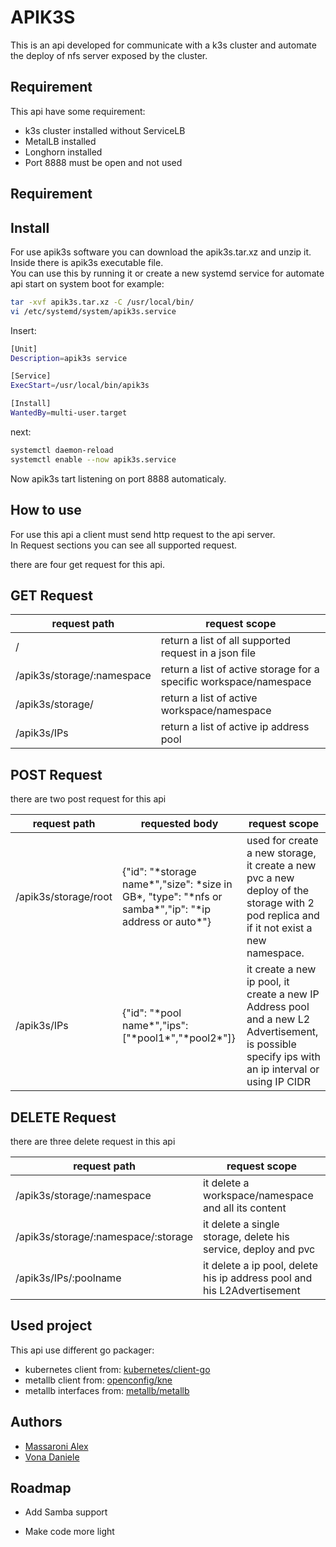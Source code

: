 
# APIK3S

This is an api developed for communicate with a k3s cluster and automate the deploy of nfs server exposed by the cluster.


## Requirement
This api have some requirement:

 - k3s cluster installed without ServiceLB
 - MetalLB installed
 - Longhorn installed 
 - Port 8888 must be open and not used
## Requirement


## Install

For use apik3s software you can download the apik3s.tar.xz and unzip it. \
Inside there is apik3s executable file. \
You can use this by running it or create a new systemd service for automate api start on system boot for example:

```bash
tar -xvf apik3s.tar.xz -C /usr/local/bin/
vi /etc/systemd/system/apik3s.service
```

Insert:
```bash
[Unit]
Description=apik3s service

[Service]
ExecStart=/usr/local/bin/apik3s

[Install]
WantedBy=multi-user.target
```
next:

```bash
systemctl daemon-reload
systemctl enable --now apik3s.service
```

Now apik3s tart listening on port 8888 automaticaly.
## How to use
For use this api a client must send http request to the api server. \
In Request sections you can see all supported request.

there are four get request for this api.

## GET Request

| request path | request scope |
| --- | --- |
| / | return a list of all supported request in a json file |
| /apik3s/storage/:namespace | return a list of active storage for a specific workspace/namespace |
| /apik3s/storage/ | return a list of active workspace/namespace |
| /apik3s/IPs | return a list of active ip address pool |


## POST Request

there are two post request for this api

| request path | requested body | request scope |
| --- | --- | --- |
| /apik3s/storage/root | {"id": "\*storage name\*","size": \*size in GB\*,  "type": "\*nfs or samba\*","ip": "\*ip address or auto\*"} | used for create a new storage, it create a new pvc a new deploy of the storage with 2 pod replica and if it not exist a new namespace. |
| /apik3s/IPs | {"id": "\*pool name\*","ips":\["\*pool1\*","\*pool2\*"\]} | it create a new ip pool, it create a new IP Address pool and a new L2 Advertisement, is possible specify ips with an ip interval or using IP CIDR |


## DELETE Request

there are three delete request in this api

| request path | request scope |
| --- | --- |
| /apik3s/storage/:namespace | it delete a workspace/namespace and all its content |
| /apik3s/storage/:namespace/:storage | it delete a single storage, delete his service, deploy and pvc |
| /apik3s/IPs/:poolname | it delete a ip pool, delete his ip address pool and his L2Advertisement |


## Used project

This api use different go packager:

- kubernetes client from: [kubernetes/client-go](https://github.com/kubernetes/client-go)
- metallb client from: [openconfig/kne](https://github.com/openconfig/kne/tree/main/api/metallb/clientset/v1beta1)
- metallb interfaces from: [metallb/metallb](https://github.com/metallb/metallb/tree/main/api/v1beta2)
## Authors

- [Massaroni Alex](https://www.github.com/rh363)
- [Vona Daniele]()

## Roadmap

- Add Samba support

- Make code more light

